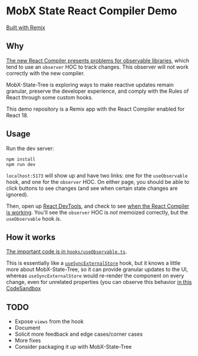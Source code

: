 # MobX State React Compiler Demo

[Built with Remix](https://remix.run/)

## Why

[The new React Compiler presents problems for observable libraries](https://coolsoftware.dev/blog/a-path-towards-observable-values-in-react/), which tend to use an `observer` HOC to track changes. This observer will not work correctly with the new compiler.

MobX-State-Tree is exploring ways to make reactive updates remain granular, preserve the developer experience, and comply with the Rules of React through some custom hooks.

This demo repository is a Remix app with the React Compiler enabled for React 18.

## Usage

Run the dev server:

```shellscript
npm install
npm run dev
```

`localhost:5173` will show up and have two links: one for the `useObservable` hook, and one for the `observer` HOC. On either page, you should be able to click buttons to see changes (and see when certain state changes are ignored).

Then, open up [React DevTools](), and check to see [when the React Compiler is working](https://react.dev/learn/react-compiler#how-do-i-know-my-components-have-been-optimized). You'll see the `observer` HOC is *not* memoized correctly, but the `useObservable` hook *is*.

## How it works

[The important code is in `hooks/useObservable.ts`](https://github.com/coolsoftwaretyler/react-compiler-demo-with-mobx-state-tree/blob/main/hooks/useObservable.ts).

This is essentially like a [`useSyncExternalStore`](https://react.dev/reference/react/useSyncExternalStore) hook, but it knows a little more about MobX-State-Tree, so it can provide granular updates to the UI, whereas `useSyncExternalStore` would re-render the component on every change, even for unrelated properties (you can observe this behavior [in this CodeSandbox](https://codesandbox.io/p/sandbox/use-sync-external-store-mtzjy5?file=%2Fsrc%2FApp.tsx%3A8%2C22&workspaceId=bc6eb896-0c27-4f04-9c47-0f6548642233)

## TODO

- Expose `views` from the hook
- Document
- Solicit more feedback and edge cases/corner cases
- More fixes
- Consider packaging it up with MobX-State-Tree
